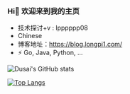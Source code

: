### Hi👋 欢迎来到我的主页 


- 技术探讨+v : lpppppp08
- Chinese
- 博客地址：https://blog.longpi1.com/
- ⚡ Go, Java, Python, ...

![Dusai's GitHub stats](https://github-readme-stats.vercel.app/api?username=longpi1)

[![Top Langs](https://github-readme-stats.vercel.app/api/top-langs/?username=longpi1&hide=javascript,html,css&layout=compact)](https://github.com/anuraghazra/github-readme-stats)


